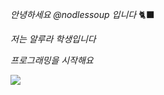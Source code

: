 _안녕하세요 @nodlessoup 입니다_ 🐈‍⬛

_저는 알루라 학생입니다_

_프로그래밍을 시작해요_

![](https://i.pinimg.com/originals/d8/ef/f3/d8eff30e7470bf3efbbc05eb98c94d1e.gif)
